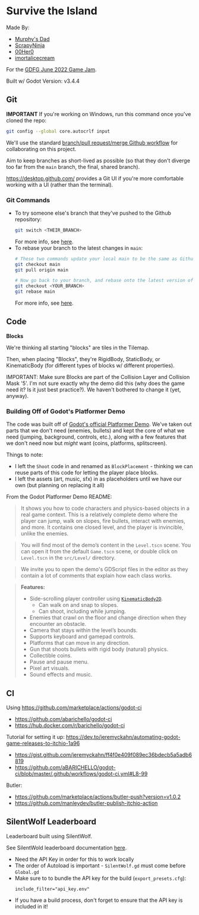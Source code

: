 # Survive the Island

Made By:
* [Murphy's Dad](https://murphysdad.itch.io/)
* [ScrapyNinja](https://scrapyninja.itch.io/)
* [00Her0](https://00her0.itch.io/)
* [imortalicecream](https://itch.io/profile/immortalicecream)

For the [GDFG June 2022 Game Jam](https://itch.io/jam/gdfgs-monthly-game-jam-17).

Built w/ Godot Version: v3.4.4

## Git
**IMPORTANT**
If you're working on Windows, run this command once you've cloned the repo:
```sh
git config --global core.autocrlf input
```

We'll use the standard [branch/pull request/merge Github workflow](https://docs.github.com/en/get-started/quickstart/github-flow) for collaborating on this project.

Aim to keep branches as short-lived as possible (so that they don't diverge too far from the `main` branch, the final, shared branch).

https://desktop.github.com/ provides a Git UI if you're more comfortable working with a UI (rather than the terminal).

### Git Commands
* To try someone else's branch that they've pushed to the Github repository:
    ```sh
    git switch <THEIR_BRANCH>
    ```
    For more info, see [here](https://stackoverflow.com/questions/9537392/git-fetch-remote-branch).
* To rebase your branch to the latest changes in `main`:
    ```sh
    # These two commands update your local main to be the same as Github's main branch
    git checkout main
    git pull origin main

    # Now go back to your branch, and rebase onto the latest version of main
    git checkout <YOUR_BRANCH>
    git rebase main
    ```
    For more info, see [here](https://stackoverflow.com/questions/3876977/update-git-branches-from-master).

## Code

**Blocks**

We're thinking all starting "blocks" are tiles in the Tilemap.

Then, when placing "Blocks", they're RigidBody, StaticBody, or KinematicBody (for different types of blocks w/ different properties).

IMPORTANT: Make sure Blocks are part of the Collision Layer and Collision Mask '5'. I'm not sure exactly why the demo did this (why does the game need it? Is it just best practice?). We haven't bothered to change it (yet, anyway).


### Building Off of Godot's Platformer Demo
The code was built off of [Godot's official Platformer Demo](https://godotengine.org/asset-library/asset/120). We've taken out parts that we don't need (enemies, bullets) and kept the core of what we need (jumping, background, controls, etc.), along with a few features that we don't need now but _might_ want (coins, platforms, splitscreen).

Things to note:
* I left the `Shoot` code in and renamed as `BlockPlacement` - thinking we can reuse parts of this code for letting the player place blocks.
* I left the assets (art, music, sfx) in as placeholders until we have our own (but planning on replacing it all)

From the Godot Platformer Demo README: 
> It shows you how to code characters and physics-based objects
in a real game context. This is a relatively complete demo
where the player can jump, walk on slopes, fire bullets,
interact with enemies, and more. It contains one closed
level, and the player is invincible, unlike the enemies.

> You will find most of the demo’s content in the `Level.tscn` scene.
You can open it from the default `Game.tscn` scene, or double
click on `Level.tscn` in the `src/Level/` directory.

> We invite you to open the demo's GDScript files in the editor as
they contain a lot of comments that explain how each class works.

> **Features:**
> - Side-scrolling player controller using [`KinematicBody2D`](https://docs.godotengine.org/en/latest/classes/class_kinematicbody2d.html).
>     - Can walk on and snap to slopes.
>     - Can shoot, including while jumping.
> - Enemies that crawl on the floor and change direction when they encounter an obstacle.
> - Camera that stays within the level’s bounds.
> - Supports keyboard and gamepad controls.
> - Platforms that can move in any direction.
> - Gun that shoots bullets with rigid body (natural) physics.
> - Collectible coins.
> - Pause and pause menu.
> - Pixel art visuals.
> - Sound effects and music.

## CI
Using https://github.com/marketplace/actions/godot-ci
* https://github.com/abarichello/godot-ci 
* https://hub.docker.com/r/barichello/godot-ci


Tutorial for setting it up: https://dev.to/jeremyckahn/automating-godot-game-releases-to-itchio-1a96 
* https://gist.github.com/jeremyckahn/ff4f0e409f089ec36bdecb5a5adb6819
* https://github.com/aBARICHELLO/godot-ci/blob/master/.github/workflows/godot-ci.yml#L8-99

Butler:
* https://github.com/marketplace/actions/butler-push?version=v1.0.2
* https://github.com/manleydev/butler-publish-itchio-action

## SilentWolf Leaderboard

Leaderboard built using SilentWolf.

See SilentWold leaderboard documentation [here](https://silentwolf.com/leaderboard).

* Need the API Key in order for this to work locally
* The order of Autoload is important - `SilentWolf.gd` must come before `Global.gd`
* Make sure to to bundle the API key for the build (`export_presets.cfg`):
  ```
  include_filter="api_key.env"
  ```
* If you have a build process, don't forget to ensure that the API key is included in it!